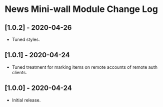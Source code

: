 
# News Mini-wall Module Change Log

## [1.0.2] - 2020-04-26

- Tuned styles.

## [1.0.1] - 2020-04-24

- Tuned treatment for marking items on remote accounts of remote auth clients.


## [1.0.0] - 2020-04-24

- Initial release.
